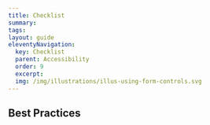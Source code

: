 ```yaml
---
title: Checklist
summary: 
tags: 
layout: guide
eleventyNavigation:
  key: Checklist
  parent: Accessibility
  order: 9
  excerpt: 
  img: /img/illustrations/illus-using-form-controls.svg
---
```


## Best Practices
